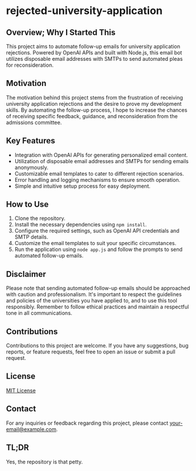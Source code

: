 # rejected-university-application

## Overview; Why I Started This
This project aims to automate follow-up emails for university application rejections. Powered by OpenAI APIs and built with Node.js, this email bot utilizes disposable email addresses with SMTPs to send automated pleas for reconsideration.

## Motivation
The motivation behind this project stems from the frustration of receiving university application rejections and the desire to prove my development skills. By automating the follow-up process, I hope to increase the chances of receiving specific feedback, guidance, and reconsideration from the admissions committee.

## Key Features
- Integration with OpenAI APIs for generating personalized email content.
- Utilization of disposable email addresses and SMTPs for sending emails anonymously.
- Customizable email templates to cater to different rejection scenarios.
- Error handling and logging mechanisms to ensure smooth operation.
- Simple and intuitive setup process for easy deployment.

## How to Use
1. Clone the repository.
2. Install the necessary dependencies using `npm install`.
3. Configure the required settings, such as OpenAI API credentials and SMTP details.
4. Customize the email templates to suit your specific circumstances.
5. Run the application using `node app.js` and follow the prompts to send automated follow-up emails.

## Disclaimer
Please note that sending automated follow-up emails should be approached with caution and professionalism. It's important to respect the guidelines and policies of the universities you have applied to, and to use this tool responsibly. Remember to follow ethical practices and maintain a respectful tone in all communications.

## Contributions
Contributions to this project are welcome. If you have any suggestions, bug reports, or feature requests, feel free to open an issue or submit a pull request.

## License
[MIT License](LICENSE)

## Contact
For any inquiries or feedback regarding this project, please contact [your-email@example.com](mailto:your-email@example.com).

## TL;DR
Yes, the repository is that petty.
